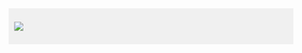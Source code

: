 <div style="background-color: #f0f0f0; padding: 10px;">


[![](https://mermaid.ink/img/pako:eNp9VE1vozAQ_SuW90oTAkkaOKzUjz2tolZKtYcNFTLggBWwWWOaD8J_7zgQQkO1ziHDm5n3xjMDFQ5FRLGLN6nYhQmRCr09exzBKcogliRPUJgyylXRoPoEQmxZnh78gIRbyqO1hx9bCLWQix6YDHiADPT49LL08Ps1PRNc-JLmwm-YIX0JENJQK4ZStqXoV0ZY2qUCq8dvStsRX7OlTCXrZWsgRlEe-6HgnIaqp3u1pCgVlVXV_Nf11dMxR4EfCdDnVx-0ByhTzfxBZUEUE994M1oUJKa9dp0LHxZBmA9xXxo7VPcJu7pBRHBFQoX62H8Ev2sZ3cOVOUl9RWRM--pHCKfFtldhRo6CXzo5oGz34u7u58nDry-rNzS-1DK-dINF45KzfyUFC1Wt20X7_d5ARCnJAphA0QI7GiSwR-enGnn41MynUWtsLfYKzWeFOt2MqAu4aWyHD28-YBaFulRx-rL2HSeEDYfT92Zba738baGHQhdJYJdXVH6wkL5rPf3DBs6oBIII3rtKM3hYJTSjHnbBTFmcKA8bPccfIhkJUpgxRFSA6rcshrphGOecH5vz8TCCXa5BgJRKrA48xK6SJTVwmUdE0WdGYAky7G5IWgCaE_5XiOwSBI_YrfAeu_eL0dRezBcT074376cz28AH7E4XI8ucWbZlzx3Hsa3awMdzujlyzMlsNndMx1xMbcucGJhGTAm5bL4usEIbFkNdUHOcdPqx1D1oxKXePvkEd1LYnVh2_QmDJIAQ?type=png)](https://mermaid.live/edit#pako:eNp9VE1vozAQ_SuW90oTAkkaOKzUjz2tolZKtYcNFTLggBWwWWOaD8J_7zgQQkO1ziHDm5n3xjMDFQ5FRLGLN6nYhQmRCr09exzBKcogliRPUJgyylXRoPoEQmxZnh78gIRbyqO1hx9bCLWQix6YDHiADPT49LL08Ps1PRNc-JLmwm-YIX0JENJQK4ZStqXoV0ZY2qUCq8dvStsRX7OlTCXrZWsgRlEe-6HgnIaqp3u1pCgVlVXV_Nf11dMxR4EfCdDnVx-0ByhTzfxBZUEUE994M1oUJKa9dp0LHxZBmA9xXxo7VPcJu7pBRHBFQoX62H8Ev2sZ3cOVOUl9RWRM--pHCKfFtldhRo6CXzo5oGz34u7u58nDry-rNzS-1DK-dINF45KzfyUFC1Wt20X7_d5ARCnJAphA0QI7GiSwR-enGnn41MynUWtsLfYKzWeFOt2MqAu4aWyHD28-YBaFulRx-rL2HSeEDYfT92Zba738baGHQhdJYJdXVH6wkL5rPf3DBs6oBIII3rtKM3hYJTSjHnbBTFmcKA8bPccfIhkJUpgxRFSA6rcshrphGOecH5vz8TCCXa5BgJRKrA48xK6SJTVwmUdE0WdGYAky7G5IWgCaE_5XiOwSBI_YrfAeu_eL0dRezBcT074376cz28AH7E4XI8ucWbZlzx3Hsa3awMdzujlyzMlsNndMx1xMbcucGJhGTAm5bL4usEIbFkNdUHOcdPqx1D1oxKXePvkEd1LYnVh2_QmDJIAQ)
</div>
